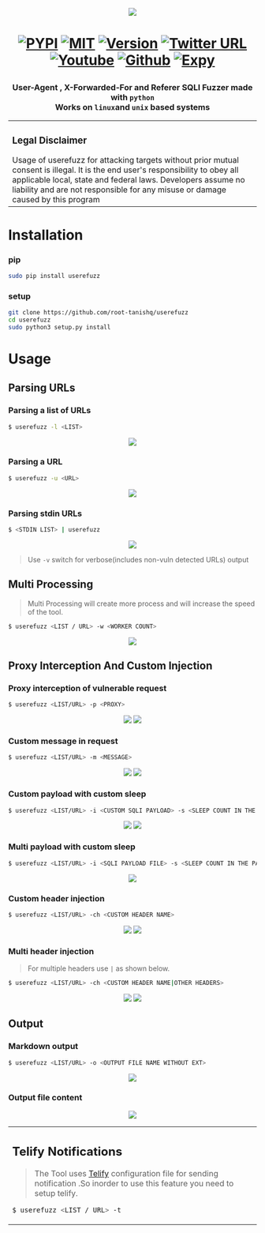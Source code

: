 <p align="center">
<img src="https://raw.githubusercontent.com/root-tanishq/userefuzz/main/images/userefuzz_icon.png">
</p>
<h1 align="center">

[![PYPI](https://img.shields.io/badge/PYPI-UseReFuzz-orange)](https://pypi.org/project/userefuzz/) 
[![MIT](https://img.shields.io/github/license/root-tanishq/userefuzz)](https://github.com/root-tanishq/userefuzz/blob/main/LICENSE) 
[![Version](https://img.shields.io/badge/Latest--Version-2.1.0-brightgreen)](#)
[![Twitter URL](https://img.shields.io/twitter/url/https/twitter.com/root_tanishq.svg?style=social&label=Follow%20%40root_tanishq)](https://twitter.com/root_tanishq) <br />
[![Youtube](https://img.shields.io/youtube/channel/subscribers/UC0HLRnmOx3x_hsAGAdG9VaQ?style=social)](https://www.youtube.com/@boyfromfuture69)
[![Github](https://img.shields.io/github/stars/root-tanishq/userefuzz?style=social)](https://github.com/root-tanishq/userefuzz/stargazers)
[![Expy](https://img.shields.io/badge/Author-Tanishq%20Rathore-blue)](https://expy.bio/tanishq)
</h1>

<h3 align="center">

User-Agent , X-Forwarded-For and Referer SQLI Fuzzer made with `python`<br/>
**Works on `linux`and `unix` based systems**<br />
</h3>

<table>
<tr>
<td>  

<h3 align="center">

### Legal Disclaimer
</h3>
Usage of userefuzz for attacking targets without prior mutual consent is illegal. It is the end user's responsibility to obey all applicable local, state and federal laws. Developers assume no liability and are not responsible for any misuse or damage caused by this program
<br />


</td>
</tr>
</table>

<h1 align="center">

# Installation
</h1>

### pip

```sh
sudo pip install userefuzz
```

### setup

```sh
git clone https://github.com/root-tanishq/userefuzz
cd userefuzz
sudo python3 setup.py install
```

<h1 align="center">

# Usage  
</h1>
<h2 align="center">

## Parsing URLs
</h2>

### Parsing a list of URLs
```sh
$ userefuzz -l <LIST>
```
<p align="center">
<img src="https://raw.githubusercontent.com/root-tanishq/userefuzz/main/images/u_2.1_list.png">
</p>

### Parsing a URL
```sh
$ userefuzz -u <URL>
```
<p align="center">
<img src="https://raw.githubusercontent.com/root-tanishq/userefuzz/main/images/u_2.1_url.png">
</p>

### Parsing stdin URLs 
```sh
$ <STDIN LIST> | userefuzz
```
<p align="center">
<img src="https://raw.githubusercontent.com/root-tanishq/userefuzz/main/images/u_2.1_stdin.png">

> Use `-v` switch for verbose(includes non-vuln detected URLs) output 

</p>
<h2 align="center">

## Multi Processing
</h2>

> Multi Processing will create more process and will increase the speed of the tool.

```sh
$ userefuzz <LIST / URL> -w <WORKER COUNT>
```
<p align="center">
<img src="https://raw.githubusercontent.com/root-tanishq/userefuzz/main/images/u_2.1_workers.png">
</p>

<h2 align="center">

## Proxy Interception And Custom Injection
</h2>

### Proxy interception of vulnerable request
```sh
$ userefuzz <LIST/URL> -p <PROXY>
```
<p align="center">
<img src="https://raw.githubusercontent.com/root-tanishq/userefuzz/main/images/u_2.1_proxy.png">
<img src="https://raw.githubusercontent.com/root-tanishq/userefuzz/main/images/u_2.1_proxy2.png">
</p>

### Custom message in request
```sh
$ userefuzz <LIST/URL> -m <MESSAGE>
```
<p align="center">
<img src="https://raw.githubusercontent.com/root-tanishq/userefuzz/main/images/u_2.1_msg.png">
<img src="https://raw.githubusercontent.com/root-tanishq/userefuzz/main/images/u_2.1_msg2.png">
</p>

### Custom payload with custom sleep
```sh
$ userefuzz <LIST/URL> -i <CUSTOM SQLI PAYLOAD> -s <SLEEP COUNT IN THE PAYLOAD>
```
<p align="center">
<img src="https://raw.githubusercontent.com/root-tanishq/userefuzz/main/images/u_2.1_pinject.png">
<img src="https://raw.githubusercontent.com/root-tanishq/userefuzz/main/images/u_2.1_pinject2.png">
</p>

### Multi payload with custom sleep
```sh
$ userefuzz <LIST/URL> -i <SQLI PAYLOAD FILE> -s <SLEEP COUNT IN THE PAYLOAD>
```
<p align="center">
<img src="https://raw.githubusercontent.com/root-tanishq/userefuzz/main/images/u_2.1_finject.png">
</p>

### Custom header injection
```sh
$ userefuzz <LIST/URL> -ch <CUSTOM HEADER NAME>
```
<p align="center">
<img src="https://raw.githubusercontent.com/root-tanishq/userefuzz/main/images/u_2.1_finject2.png">
<img src="https://raw.githubusercontent.com/root-tanishq/userefuzz/main/images/u_2.1_sch2.png">
</p>

### Multi header injection
> For multiple headers use `|` as shown below.
```sh
$ userefuzz <LIST/URL> -ch <CUSTOM HEADER NAME|OTHER HEADERS> 
```
<p align="center">
<img src="https://raw.githubusercontent.com/root-tanishq/userefuzz/main/images/u_2.1_mch.png">
<img src="https://raw.githubusercontent.com/root-tanishq/userefuzz/main/images/u_2.1_mch2.png">
</p>


<h2 align="center">

## Output
</h2>

### Markdown output
```sh
$ userefuzz <LIST/URL> -o <OUTPUT FILE NAME WITHOUT EXT>
```
<p align="center">
<img src="https://raw.githubusercontent.com/root-tanishq/userefuzz/main/images/u_2.1_output.png">
</p>



### Output file content
<p align="center">
<img src="https://raw.githubusercontent.com/root-tanishq/userefuzz/main/images/u_2.1_out_md.png">
</p>
<table>
<tr>
<td>  
<h2 align="center">

## Telify Notifications
</h2>

> The Tool uses [Telify](https://github.com/root-tanishq/telify) configuration file for sending notification .So inorder to use this feature you need to setup telify.

```sh
$ userefuzz <LIST / URL> -t
```

</td>
</tr>
</table>
